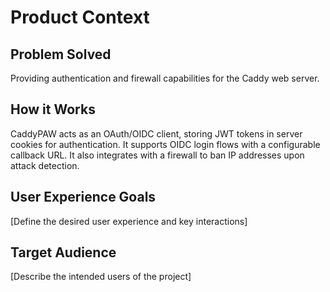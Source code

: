# Product Context

## Problem Solved
Providing authentication and firewall capabilities for the Caddy web server.

## How it Works
CaddyPAW acts as an OAuth/OIDC client, storing JWT tokens in server cookies for authentication. It supports OIDC login flows with a configurable callback URL. It also integrates with a firewall to ban IP addresses upon attack detection.

## User Experience Goals
[Define the desired user experience and key interactions]

## Target Audience
[Describe the intended users of the project]
